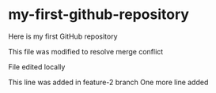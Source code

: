 # my-first-github-repository
Here is my first GitHub repository

This file was modified to resolve merge conflict

File edited locally

This line was added in feature-2 branch
One more line added